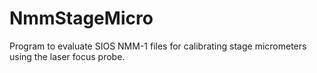# NmmStageMicro
Program to evaluate SIOS NMM-1 files for calibrating stage micrometers using the laser focus probe.
